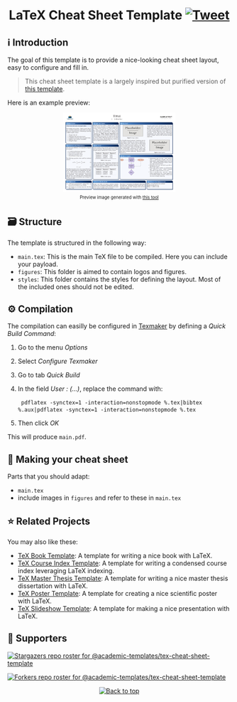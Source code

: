<h1 align="center">LaTeX Cheat Sheet Template <a href="https://twitter.com/intent/tweet?text=LaTeX%20Cheat%20Sheet%20Template.%0D%0ALaTeX%20template%20for%20creating%20your%20attractive%20cheat%20sheet%2e%0D%0A&hashtags=TeXLaTeX"><img src="https://img.shields.io/badge/Tweet--lightgrey?logo=twitter&style=social" alt="Tweet" height="20"/></a></h1>

## :information_source: Introduction

The goal of this template is to provide a nice-looking cheat sheet layout, easy to configure and fill in.

> This cheat sheet template is a largely inspired but purified version of [this template](https://www.latextemplates.com/template/baposter-landscape-poster).

Here is an example preview:

<p align="center"><img src="https://raw.githubusercontent.com/academic-templates/tex-cheat-sheet-template/main/doc/preview.png" width="50%"><br>
<sub><sup>Preview image generated with <a href="https://gist.github.com/dhondta/f57dfde304905644ca5c43e48c249125">this tool</a></sup></sub></p>


## :card_file_box: Structure

The template is structured in the following way:

- `main.tex`: This is the main TeX file to be compiled. Here you can include your payload.
- `figures`: This folder is aimed to contain logos and figures.
- `styles`: This folder contains the styles for defining the layout. Most of the included ones should not be edited.

## :gear: Compilation

The compilation can easilly be configured in [Texmaker](https://en.wikipedia.org/wiki/Texmaker) by defining a *Quick Build Command*:

1. Go to the menu *Options*
2. Select *Configure Texmaker*
3. Go to tab *Quick Build*
4. In the field *User : (...)*, replace the command with:

        pdflatex -synctex=1 -interaction=nonstopmode %.tex|bibtex %.aux|pdflatex -synctex=1 -interaction=nonstopmode %.tex

5. Then click *OK*

This will produce `main.pdf`.

## :newspaper: Making your cheat sheet

Parts that you should adapt:

- `main.tex`
- include images in `figures` and refer to these in `main.tex`


## :star: Related Projects

You may also like these:

- [TeX Book Template](https://github.com/academic-templates/tex-book-template): A template for writing a nice book with LaTeX.
- [TeX Course Index Template](https://github.com/academic-templates/tex-course-index-template): A template for writing a condensed course index leveraging LaTeX indexing.
- [TeX Master Thesis Template](https://github.com/academic-templates/tex-master-thesis-template): A template for writing a nice master thesis dissertation with LaTeX.
- [TeX Poster Template](https://github.com/academic-templates/tex-poster-template): A template for creating a nice scientific poster with LaTeX.
- [TeX Slideshow Template](https://github.com/academic-templates/tex-slideshow-template): A template for making a nice presentation with LaTeX.


## :clap: Supporters

[![Stargazers repo roster for @academic-templates/tex-cheat-sheet-template](https://reporoster.com/stars/dark/academic-templates/tex-cheat-sheet-template)](https://github.com/academic-templates/tex-cheat-sheet-template/stargazers)

[![Forkers repo roster for @academic-templates/tex-cheat-sheet-template](https://reporoster.com/forks/dark/academic-templates/tex-cheat-sheet-template)](https://github.com/academic-templates/tex-cheat-sheet-template/network/members)

<p align="center"><a href="#"><img src="https://img.shields.io/badge/Back%20to%20top--lightgrey?style=social" alt="Back to top" height="20"/></a></p>


